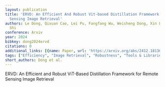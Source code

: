 ```yaml
---
layout: publication
title: 'ERVD: An Efficient And Robust Vit-based Distillation Framework For Remote
  Sensing Image Retrieval'
authors: Le Dong, Qixuan Cao, Lei Pu, Fangfang Wu, Weisheng Dong, Xin Li, Guangming
  Shi
conference: Arxiv
year: 2024
bibkey: dong2024ervd
citations: 0
additional_links: [{name: Paper, url: 'https://arxiv.org/abs/2412.18136'}]
tags: ["Efficiency", "Image Retrieval", "Robustness", "Tools & Libraries"]
short_authors: Dong et al.
---
```

ERVD: An Efficient and Robust ViT-Based Distillation Framework for Remote
Sensing Image Retrieval